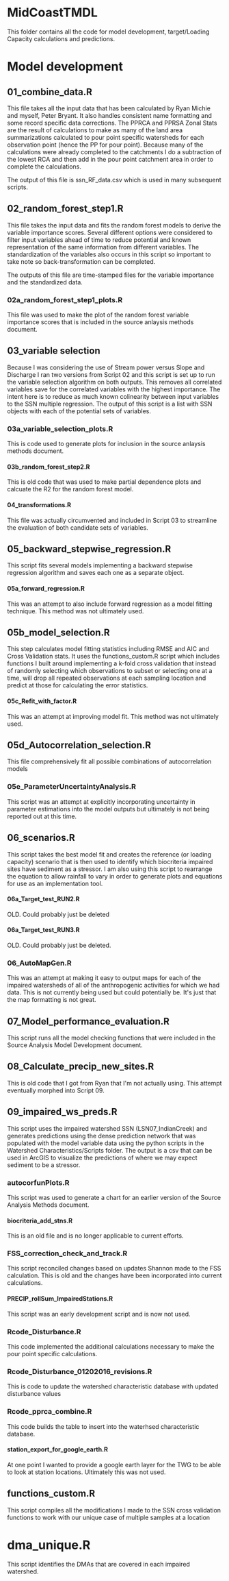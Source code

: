 MidCoastTMDL
============

This folder contains all the code for model development, target/Loading Capacity
calculations and predictions. 

# Model development

## 01_combine_data.R
This file takes all the input data that has been calculated by Ryan Michie and
myself, Peter Bryant. It also handles consistent name formatting and some record specific
data corrections. The PPRCA and PPRSA Zonal Stats are the result of calculations
to make as many of the land area summarizations calculated to pour point specific
watersheds for each observation point (hence the PP for pour point). Because
many of the calculations were already completed to the catchments I do a subtraction
of the lowest RCA and then add in the pour point catchment area in order to complete
the calculations. 

The output of this file is ssn_RF_data.csv which is used in many subsequent scripts.

## 02_random_forest_step1.R
This file takes the input data and fits the random forest models to derive the
variable importance scores. Several different options were considered to filter
input variables ahead of time to reduce potential and known representation of
the same information from different variables. The standardization of the variables
also occurs in this script so important to take note so back-transformation can be
completed.

The outputs of this file are time-stamped files for the variable importance and
the standardized data.

### 02a_random_forest_step1_plots.R
This file was used to make the plot of the random forest variable importance
scores that is included in the source anlaysis methods document.

## 03_variable selection
Because I was considering the use of Stream power versus Slope and Discharge I ran
two versions from Script 02 and this script is set up to run the variable selection 
algorithm on both outputs. This removes all correlated variables save for the 
correlated variables with the highest importance. The intent here is to reduce as
much known colinearity between input variables to the SSN multiple regression. The
output of this script is a list with SSN objects with each of the potential sets
of variables.

### 03a_variable_selection_plots.R
This is code used to generate plots for inclusion in the source anlaysis methods
document.

#### 03b_random_forest_step2.R
This is old code that was used to make partial dependence plots and calcuate the 
R2 for the random forest model.

#### 04_transformations.R
This file was actually circumvented and included in Script 03 to streamline the 
evaluation of both candidate sets of variables.

## 05_backward_stepwise_regression.R
This script fits several models implementing a backward stepwise regression
algorithm and saves each one as a separate object.

#### 05a_forward_regression.R
This was an attempt to also include forward regression as a model fitting technique.
This method was not ultimately used.

## 05b_model_selection.R
This step calculates model fitting statistics including RMSE and AIC and Cross
Validation stats. It uses the functions_custom.R script which includes functions
I built around implementing a k-fold cross validation that instead of randomly selecting
which observations to subset or selecting one at a time, will drop all repeated 
observations at each sampling location and predict at those for calculating the 
error statistics.

#### 05c_Refit_with_factor.R
This was an attempt at improving model fit. 
This method was not ultimately used.

## 05d_Autocorrelation_selection.R
This file comprehensively fit all possible combinations of autocorrelation models

### 05e_ParameterUncertaintyAnalysis.R
This script was an attempt at explicitly incorporating uncertainty in parameter
estimations into the model outputs but ultimately is not being reported out at
this time.

## 06_scenarios.R
This script takes the best model fit and creates the reference (or loading capacity)
scenario that is then used to identify which biocriteria impaired sites have sediment
as a stressor. I am also using this script to rearrange the equation to allow
rainfall to vary in order to generate plots and equations for use as an implementation
tool.

#### 06a_Target_test_RUN2.R
OLD. Could probably just be deleted

#### 06a_Target_test_RUN3.R
OLD. Could probably just be deleted.

### 06_AutoMapGen.R
This was an attempt at making it easy to output maps for each of the impaired
watersheds of all of the anthropogenic activities for which we had data. This
is not currently being used but could potentially be. It's just that the map
formatting is not great.

## 07_Model_performance_evaluation.R
This script runs all the model checking functions that were included in the 
Source Analysis Model Development document.

## 08_Calculate_precip_new_sites.R
This is old code that I got from Ryan that I'm not actually using. This attempt
eventually morphed into Script 09.

## 09_impaired_ws_preds.R
This script uses the impaired watershed SSN (LSN07_IndianCreek) and generates
predictions using the dense prediction network that was populated with the model
variable data using the python scripts in the Watershed Characteristics/Scripts
folder. The output is a csv that can be used in ArcGIS to visualize the predictions
of where we may expect sediment to be a stressor.

### autocorfunPlots.R
This script was used to generate a chart for an earlier version of the Source 
Analysis Methods document.

#### biocriteria_add_stns.R
This is an old file and is no longer applicable to current efforts.

### FSS_correction_check_and_track.R
This script reconciled changes based on updates Shannon made to the FSS calculation.
This is old and the changes have been incorporated into current calculations.

#### PRECIP_rollSum_ImpairedStations.R
This script was an early development script and is now not used.

### Rcode_Disturbance.R
This code implemented the additional calculations necessary to make the 
pour point specific calculations.

### Rcode_Disturbance_01202016_revisions.R
This is code to update the watershed characteristic database with updated disturbance values

### Rcode_pprca_combine.R
This code builds the table to insert into the waterhsed characteristic database.

#### station_export_for_google_earth.R
At one point I wanted to provide a google earth layer for the TWG to be able
to look at station locations. Ultimately this was not used.

## functions_custom.R
This script compiles all the modifications I made to the SSN cross validation
functions to work with our unique case of multiple samples at a location

# dma_unique.R
This script identifies the DMAs that are covered in each impaired watershed.